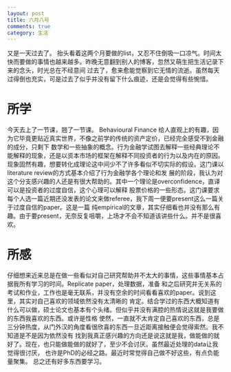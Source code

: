 ```yaml
---
layout: post
title: 六月八号
comments: true
category: 生活
---
```


又是一天过去了。
抬头看着这两个月要做的list，又忍不住倒吸一口凉气。时间太快而要做的事情也越来越多。昨晚无意翻到别人的博客，忽然又萌生把生活记录下来的念头，时光总在不经意间
过去了，愈来愈能觉察到它无情的流逝。虽然每天过得倒也充实，可是过去了似乎并没有留下什么痕迹，还是会觉得有些惋惜。

# 所学
今天去上了一节课，翘了一节课。
Behavioural Finance 给人直观上的有趣，因为它毕竟更贴近真实世界，不像之前学的传统的资产定价，已经完全感受不到金融的成分，只剩下
数学和一些抽象的概念。行为金融学试图去解释一些经典理论不能解释的现象，还是以资本市场的框架在解释不同投资者的行为以及内在的原因。
现象固然有趣，想要转化成理论这中间少不了许多看似不切实际的假设。这门课以literature review的方式基本介绍了行为金融学各个理论和发
展的阶段，我认为对这个分支感兴趣的人还是有很大帮助的。其中一个理论是overconfidence，直译可以是投资者的过度自信，这个心理可以解释
股票价格的一些形态。这门课要求每个人选一篇近期还没发表的论文来做referee，我下周一便要present这么一篇关于过度自信的paper。这是一篇
纯empirical的文章，其实仔细看也并没有那么有趣。由于要present，无奈反复咀嚼，上场才不会不知道该讲些什么。并不是很喜欢。
# 所感
仔细想来近来总是在做一些看似对自己研究帮助并不太大的事情，这些事情基本占据我所有学习的时间。Replicate paper，处理数据，准备
和之后研究并无关系的考试和作业，工作也是毫无联系，并没有空余的时间看看喜欢的paper。说到这里，其实对自己喜欢的领域依然没有太清晰的
肯定。结合学过的东西大概知道有什么可以做，硕士论文也基本有个头绪。但似乎并没有满腔的热情说这就是我要做的东西我喜欢的东西。或许是性格
使然，一直就不太肯定自己喜欢的东西，总是三分钟热度，从门外汉的角度看很欣喜的东西一旦近距离接触便会觉得索然。我不知道是不是因为依然没有
找到我真正感兴趣的方向还是说这就是我，做能做的就好了。现在，也只能做能做的就好了，至少不会讨厌。虽然最近处理的data让我觉得很讨厌，
也许是PhD的必经之路。最近时常觉得自己做不好这些，有点负能量聚集。
总之还有好多东西要学习。

